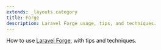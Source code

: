 ```yaml
---
extends: _layouts.category
title: Forge
description: Laravel Forge usage, tips, and techniques.
---
```


How to use [Laravel Forge](https://forge.laravel.com/), with tips and techniques.
